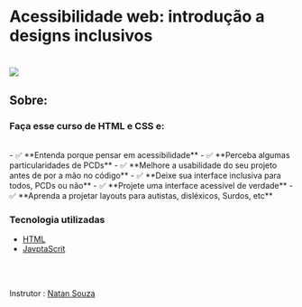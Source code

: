 # Acessibilidade web: introdução a designs inclusivos

<h1>
   <img src="https://i.ibb.co/gz1LR01/ACESSIBILIDADE-WEB-INTRODU-O-A-DESIGNS-INCLUSIVOS.png" border="0">
</h1>
 

## Sobre: 

<h3>Faça esse curso de HTML e CSS e:</h3><br>
- ✅ **Entenda porque pensar em acessibilidade**
- ✅ **Perceba algumas particularidades de PCDs**
- ✅ **Melhore a usabilidade do seu projeto antes de por a mão no código**
- ✅ **Deixe sua interface inclusiva para todos, PCDs ou não**
- ✅ **Projete uma interface acessível de verdade**
- ✅ **Aprenda a projetar layouts para autistas, disléxicos, Surdos, etc**


###  Tecnologia utilizadas

* <a href="https://www.w3schools.com/html">HTML</a> 
* <a href="https://developer.mozilla.org/pt-BR/docs/Aprender/JavaScript">JavptaScrit</a>

<br>
<br>

Instrutor :  <a href="https://www.linkedin.com/in/designernatan/" >Natan Souza</a>